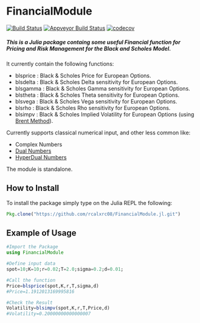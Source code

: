 # FinancialModule
[![Build Status](https://travis-ci.org/rcalxrc08/FinancialModule.jl.svg?branch=master)](https://travis-ci.org/rcalxrc08/FinancialModule.jl)
[![Appveyor Build Status](https://ci.appveyor.com/api/projects/status/147ulk4et2sim293?svg=true)](https://ci.appveyor.com/project/rcalxrc08/financialmodule-jl)
[![codecov](https://codecov.io/gh/rcalxrc08/FinancialModule.jl/branch/master/graph/badge.svg)](https://codecov.io/gh/rcalxrc08/FinancialModule.jl?branch=master)
##### This is a Julia package containg some useful Financial function for Pricing and Risk Management for the Black and Scholes Model.

It currently contain the following functions:

- blsprice : Black & Scholes Price for European Options.
- blsdelta : Black & Scholes Delta sensitivity for European Options.
- blsgamma : Black & Scholes Gamma sensitivity for European Options.
- blstheta : Black & Scholes Theta sensitivity for European Options.
- blsvega  : Black & Scholes Vega sensitivity for European Options.
- blsrho   : Black & Scholes Rho sensitivity for European Options.
- blsimpv  : Black & Scholes Implied Volatility for European Options (using [Brent Method](http://blog.mmast.net/brent-julia)).

Currently supports classical numerical input, and other less common like:

- Complex Numbers
- [Dual Numbers](https://github.com/JuliaDiff/DualNumbers.jl)
- [HyperDual Numbers](https://github.com/JuliaDiff/HyperDualNumbers.jl)

The module is standalone.

## How to Install
To install the package simply type on the Julia REPL the following:
```Julia
Pkg.clone("https://github.com/rcalxrc08/FinancialModule.jl.git")
```
## Example of Usage
```Julia
#Import the Package
using FinancialModule

#Define input data
spot=10;K=10;r=0.02;T=2.0;sigma=0.2;d=0.01;

#Call the function
Price=blsprice(spot,K,r,T,sigma,d)
#Price=1.1912013169995816

#Check the Result
Volatility=blsimpv(spot,K,r,T,Price,d)
#Volatility=0.20000000000000007
```
